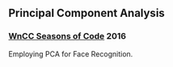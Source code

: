 ## Principal Component Analysis
### [WnCC Seasons of Code](http://wncc-iitb.org/soc/) 2016

Employing PCA for Face Recognition.
